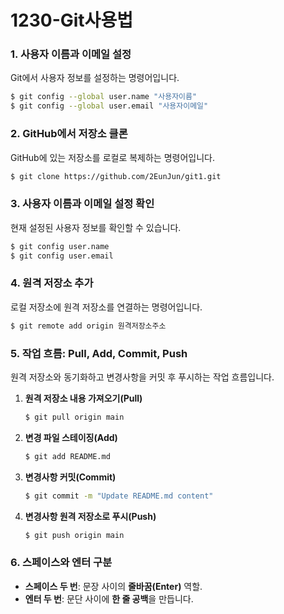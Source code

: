 # 1230-Git사용법


### 1. **사용자 이름과 이메일 설정**

Git에서 사용자 정보를 설정하는 명령어입니다.

```bash
$ git config --global user.name "사용자이름"
$ git config --global user.email "사용자이메일"
```

### 2. **GitHub에서 저장소 클론**

GitHub에 있는 저장소를 로컬로 복제하는 명령어입니다.

```bash
$ git clone https://github.com/2EunJun/git1.git
```

### 3. **사용자 이름과 이메일 설정 확인**

현재 설정된 사용자 정보를 확인할 수 있습니다.

```bash
$ git config user.name
$ git config user.email
```

### 4. **원격 저장소 추가**

로컬 저장소에 원격 저장소를 연결하는 명령어입니다.

```bash
$ git remote add origin 원격저장소주소
```

### 5. **작업 흐름: Pull, Add, Commit, Push**

원격 저장소와 동기화하고 변경사항을 커밋 후 푸시하는 작업 흐름입니다.

1. **원격 저장소 내용 가져오기(Pull)**
    
    ```bash
    $ git pull origin main
    ```
    
2. **변경 파일 스테이징(Add)**
    
    ```bash
    $ git add README.md
    ```
    
3. **변경사항 커밋(Commit)**
    
    ```bash
    $ git commit -m "Update README.md content"
    ```
    
4. **변경사항 원격 저장소로 푸시(Push)**
    
    ```bash
    $ git push origin main
    ```
    

### 6. **스페이스와 엔터 구분**

- **스페이스 두 번**: 문장 사이의 **줄바꿈(Enter)** 역할.
- **엔터 두 번**: 문단 사이에 **한 줄 공백**을 만듭니다.